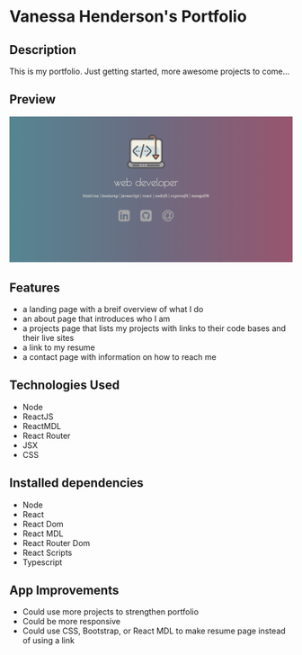 # Vanessa Henderson's Portfolio 

## Description
This is my portfolio. Just getting started, more awesome projects to come... 

## Preview
![ScreenShot](public/images/preview.png)

## Features
- a landing page with a breif overview of what I do 
- an about page that introduces who I am
- a projects page that lists my projects with links to their code bases and their live sites 
- a link to my resume 
- a contact page with information on how to reach me 

## Technologies Used 
- Node
- ReactJS
- ReactMDL
- React Router 
- JSX
- CSS 

## Installed dependencies 

- Node
- React 
- React Dom  
- React MDL
- React Router Dom
- React Scripts
- Typescript



## App Improvements

- Could use more projects to strengthen portfolio 
- Could be more responsive
- Could use CSS, Bootstrap, or React MDL to make resume page instead of using a link 



